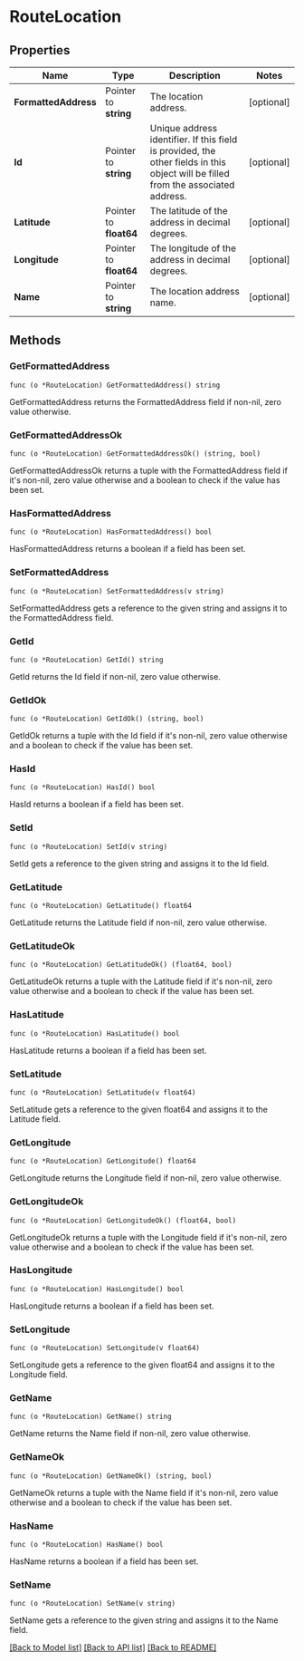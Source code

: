 # RouteLocation

## Properties

Name | Type | Description | Notes
------------ | ------------- | ------------- | -------------
**FormattedAddress** | Pointer to **string** | The location address. | [optional] 
**Id** | Pointer to **string** | Unique address identifier. If this field is provided, the other fields in this object will be filled from the associated address. | [optional] 
**Latitude** | Pointer to **float64** | The latitude of the address in decimal degrees. | [optional] 
**Longitude** | Pointer to **float64** | The longitude of the address in decimal degrees. | [optional] 
**Name** | Pointer to **string** | The location address name. | [optional] 

## Methods

### GetFormattedAddress

`func (o *RouteLocation) GetFormattedAddress() string`

GetFormattedAddress returns the FormattedAddress field if non-nil, zero value otherwise.

### GetFormattedAddressOk

`func (o *RouteLocation) GetFormattedAddressOk() (string, bool)`

GetFormattedAddressOk returns a tuple with the FormattedAddress field if it's non-nil, zero value otherwise
and a boolean to check if the value has been set.

### HasFormattedAddress

`func (o *RouteLocation) HasFormattedAddress() bool`

HasFormattedAddress returns a boolean if a field has been set.

### SetFormattedAddress

`func (o *RouteLocation) SetFormattedAddress(v string)`

SetFormattedAddress gets a reference to the given string and assigns it to the FormattedAddress field.

### GetId

`func (o *RouteLocation) GetId() string`

GetId returns the Id field if non-nil, zero value otherwise.

### GetIdOk

`func (o *RouteLocation) GetIdOk() (string, bool)`

GetIdOk returns a tuple with the Id field if it's non-nil, zero value otherwise
and a boolean to check if the value has been set.

### HasId

`func (o *RouteLocation) HasId() bool`

HasId returns a boolean if a field has been set.

### SetId

`func (o *RouteLocation) SetId(v string)`

SetId gets a reference to the given string and assigns it to the Id field.

### GetLatitude

`func (o *RouteLocation) GetLatitude() float64`

GetLatitude returns the Latitude field if non-nil, zero value otherwise.

### GetLatitudeOk

`func (o *RouteLocation) GetLatitudeOk() (float64, bool)`

GetLatitudeOk returns a tuple with the Latitude field if it's non-nil, zero value otherwise
and a boolean to check if the value has been set.

### HasLatitude

`func (o *RouteLocation) HasLatitude() bool`

HasLatitude returns a boolean if a field has been set.

### SetLatitude

`func (o *RouteLocation) SetLatitude(v float64)`

SetLatitude gets a reference to the given float64 and assigns it to the Latitude field.

### GetLongitude

`func (o *RouteLocation) GetLongitude() float64`

GetLongitude returns the Longitude field if non-nil, zero value otherwise.

### GetLongitudeOk

`func (o *RouteLocation) GetLongitudeOk() (float64, bool)`

GetLongitudeOk returns a tuple with the Longitude field if it's non-nil, zero value otherwise
and a boolean to check if the value has been set.

### HasLongitude

`func (o *RouteLocation) HasLongitude() bool`

HasLongitude returns a boolean if a field has been set.

### SetLongitude

`func (o *RouteLocation) SetLongitude(v float64)`

SetLongitude gets a reference to the given float64 and assigns it to the Longitude field.

### GetName

`func (o *RouteLocation) GetName() string`

GetName returns the Name field if non-nil, zero value otherwise.

### GetNameOk

`func (o *RouteLocation) GetNameOk() (string, bool)`

GetNameOk returns a tuple with the Name field if it's non-nil, zero value otherwise
and a boolean to check if the value has been set.

### HasName

`func (o *RouteLocation) HasName() bool`

HasName returns a boolean if a field has been set.

### SetName

`func (o *RouteLocation) SetName(v string)`

SetName gets a reference to the given string and assigns it to the Name field.


[[Back to Model list]](../README.md#documentation-for-models) [[Back to API list]](../README.md#documentation-for-api-endpoints) [[Back to README]](../README.md)


